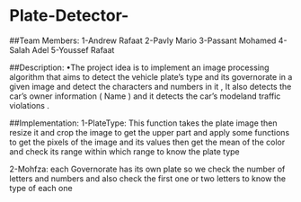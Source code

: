 # Plate-Detector-

##Team Members:
1-Andrew Rafaat
2-Pavly Mario
3-Passant Mohamed 
4-Salah Adel
5-Youssef Rafaat

##Description:
•The project idea is to implement an image processing algorithm that aims to detect the vehicle plate’s type and its governorate in a given image and detect the characters and numbers in it , It also detects the car’s owner information ( Name ) and it detects the car’s modeland traffic violations .



##Implementation:
1-PlateType: This function takes the plate image then resize it and crop the image to get the upper part and apply some functions to get the pixels of the image and its values then 
get the mean of the color and check its range within which range to know the plate type

2-Mohfza: each Governorate has its own plate so we check the number of letters and numbers and also check the first one or two letters to know the type of each one
